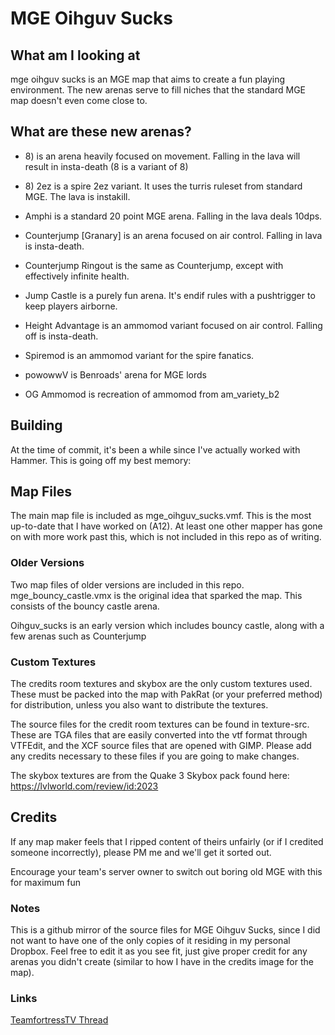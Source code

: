 # MGE Oihguv Sucks

## What am I looking at
mge oihguv sucks is an MGE map that aims to create a fun playing environment. The new arenas serve to fill niches that the standard MGE map doesn't even come close to.

## What are these new arenas?
* 8\) is an arena heavily focused on movement. Falling in the lava will result in insta-death
(8 is a variant of 8)

* 8\) 2ez is a spire 2ez variant. It uses the turris ruleset from standard MGE. The lava is instakill.

* Amphi is a standard 20 point MGE arena. Falling in the lava deals 10dps.

* Counterjump [Granary] is an arena focused on air control. Falling in lava is insta-death.

* Counterjump Ringout is the same as Counterjump, except with effectively infinite health.

* Jump Castle is a purely fun arena. It's endif rules with a pushtrigger to keep players airborne.

* Height Advantage is an ammomod variant focused on air control. Falling off is insta-death.

* Spiremod is an ammomod variant for the spire fanatics.

* powowwV is Benroads' arena for MGE lords

* OG Ammomod is recreation of ammomod from am_variety_b2

## Building

At the time of commit, it's been a while since I've actually worked with Hammer. This is going off my best memory:

## Map Files
The main map file is included as mge_oihguv_sucks.vmf. This is the most up-to-date that I have worked on (A12). At least one other mapper has gone on with more work past this, which is not included in this repo as of writing.

### Older Versions
Two map files of older versions are included in this repo. mge_bouncy_castle.vmx is the original idea that sparked the map. This consists of the bouncy castle arena.

Oihguv_sucks is an early version which includes bouncy castle, along with a few arenas such as Counterjump

### Custom Textures
The credits room textures and skybox are the only custom textures used. These must be packed into the map with PakRat (or your preferred method) for distribution, unless you also want to distribute the textures.

The source files for the credit room textures can be found in texture-src. These are TGA files that are easily converted into the vtf format through VTFEdit, and the XCF source files that are opened with GIMP. Please add any credits necessary to these files if you are going to make changes.

The skybox textures are from the Quake 3 Skybox pack found here: https://lvlworld.com/review/id:2023

## Credits
If any map maker feels that I ripped content of theirs unfairly (or if I credited someone incorrectly), please PM me and we'll get it sorted out.

Encourage your team's server owner to switch out boring old MGE with this for maximum fun

### Notes

This is a github mirror of the source files for MGE Oihguv Sucks, since I did not want to have one of the only copies of it residing in my personal Dropbox. Feel free to edit it as you see fit, just give proper credit for any arenas you didn't create (similar to how I have in the credits image for the map).

### Links
[TeamfortressTV Thread](https://www.teamfortress.tv/17233/mge-oihguv-sucks)
